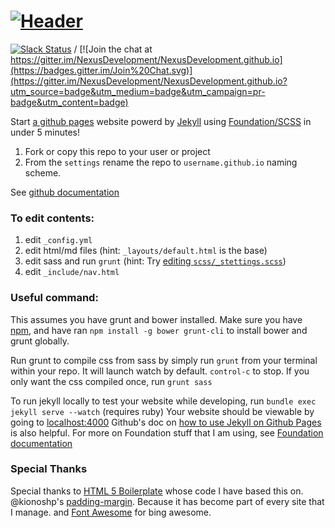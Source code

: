 [![Header](https://ipfs.pics/ipfs/QmZQ9b6s9ntTqtn3FBTVEdEmtKzBAyt8remr44h4tvieBw)](https://nexusdev.us) 
===========================
[![Slack Status](http://slack.makerdao.com/badge.svg)](https://slack.makerdao.com) / [![Join the chat at https://gitter.im/NexusDevelopment/NexusDevelopment.github.io](https://badges.gitter.im/Join%20Chat.svg)](https://gitter.im/NexusDevelopment/NexusDevelopment.github.io?utm_source=badge&utm_medium=badge&utm_campaign=pr-badge&utm_content=badge)


Start [a github pages](https://pages.github.com/) website powerd by [Jekyll](http://jekyllrb.com/docs/quickstart/) using [Foundation/SCSS](http://foundation.zurb.com/docs/sass.html) in under 5 minutes!

1. Fork or copy this repo to your user or project
2. From the `settings` rename the repo to `username.github.io` naming scheme.

See [github documentation](https://help.github.com/articles/user-organization-and-project-pages/)


### To edit contents:
1. edit `_config.yml`
2. edit html/md files (hint: `_layouts/default.html` is the base)
3. edit sass and run `grunt` (hint: Try [editing `scss/_stettings.scss`](http://foundation.zurb.com/docs/using-sass.html))
4. edit `_include/nav.html`


### Useful command:
This assumes you have grunt and bower installed. Make sure you have [npm](https://docs.npmjs.com/getting-started/installing-node), and have ran `npm install -g bower grunt-cli` to install bower and grunt globally.

Run grunt to compile css from sass by simply run `grunt` from your terminal within your repo.
It will launch watch by default. <code>control-c</code> to stop. If you only want the css compiled once, run `grunt sass`

To run jekyll locally to test your website while developing, run  `bundle exec jekyll serve --watch` (requires ruby)
Your website should be viewable by going to [localhost:4000](http://localhost:4000/)
Github's doc on [how to use Jekyll on Github Pages](https://help.github.com/articles/using-jekyll-with-pages) is also helpful.
For more on Foundation stuff that I am using, see [Foundation documentation](http://foundation.zurb.com/docs/sass.html)



### Special Thanks

Special thanks to <a href="https://github.com/h5bp/html5-boilerplate">HTML 5 Boilerplate</a> whose code I have based this on.
@kionoshp's <a href="https://github.com/kianoshp/SASS-CSS-Boilerplate">padding-margin</a>. Because it has become part of every site that I manage.
and <a href="http://fortawesome.github.io/Font-Awesome/">Font Awesome</a> for bing awesome.
